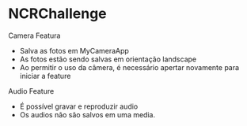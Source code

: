 # NCRChallenge

Camera Featura
- Salva as fotos em MyCameraApp
- As fotos estão sendo salvas em orientação landscape
- Ao permitir o uso da câmera, é necessário apertar novamente para iniciar a feature

Audio Feature
- É possível gravar e reproduzir audio
- Os audios não são salvos em uma media.
